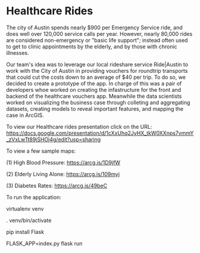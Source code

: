 # Healthcare Rides

The city of Austin spends nearly $900 per Emergency Service ride, and does well over 120,000 service calls per year. 
However, nearly 80,000 rides are considered non-emergency or "basic life support"; instead often used to get to clinic appointments by the elderly, and by those with chronic illnesses. 

Our team's idea was to leverage our local rideshare service Ride|Austin to work with the City of Austin in providing vouchers for roundtrip transports that could cut the costs down to an average of $40 per trip. To do so, we decided to create a prototype of the app. In charge of this was a pair of developers whoe worked on creating the infastructure for the front and backend of the healthcare vouchers app. Meanwhile the data scientists worked on visualizing the business case through colleting and aggregating datasets, creating models to reveal important features, and mapping the case in ArcGIS. 

To view our Healthcare rides presentation click on the URL: 
https://docs.google.com/presentation/d/1cXxUhq2JyHX_tkW0XXnps7vmmY_zVxLwTt89jSHOj4g/edit?usp=sharing

To view a few sample maps:

(1) High Blood Pressure: https://arcg.is/1D9jfW 

(2) Elderly Living Alone: https://arcg.is/109myj 

(3) Diabetes Rates: https://arcg.is/49beC 

To run the application: 

virtualenv venv

. venv/bin/activate

pip install Flask

FLASK_APP=index.py flask run

